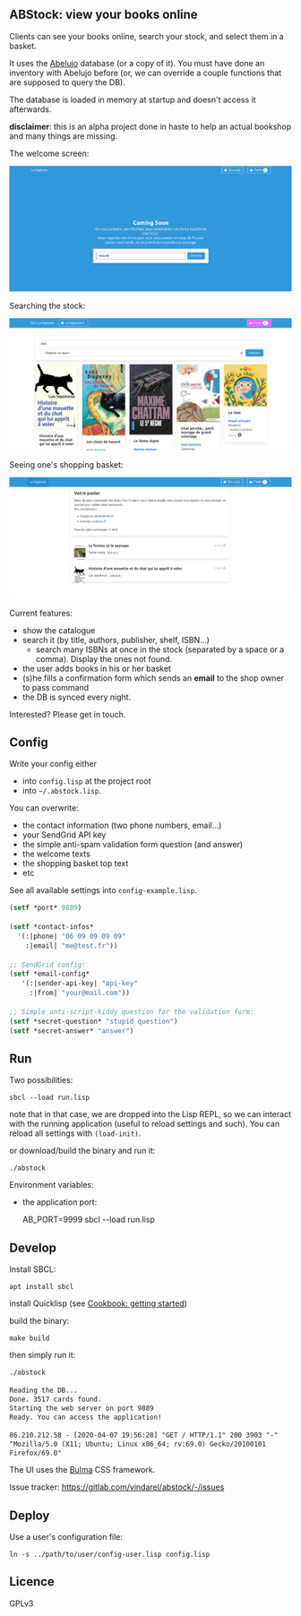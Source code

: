 ## ABStock: view your books online

Clients can see your books online, search your stock, and select them
in a basket.

It uses the [Abelujo](http://abelujo.cc/) database (or a copy of
it). You must have done an inventory with Abelujo before (or, we can
override a couple functions that are supposed to query the DB).

The database is loaded in memory at startup and doesn't access it
afterwards.

**disclaimer**: this is an alpha project done in haste to help an
actual bookshop and many things are missing.

The welcome screen:

![](welcome.png)

Searching the stock:

![welcome screen](search.png "welcome screen")

Seeing one's shopping basket:

![](basket.png)

Current features:

- show the catalogue
- search it (by title, authors, publisher, shelf, ISBN…)
  - search many ISBNs at once in the stock (separated by a space or a comma). Display the ones not found.
- the user adds books in his or her basket
- (s)he fills a confirmation form which sends an **email** to the shop owner to pass command
- the DB is synced every night.

Interested? Please get in touch.


## Config

Write your config either
* into `config.lisp` at the project root
* into `~/.abstock.lisp`.

You can overwrite:

- the contact information (two phone numbers, email…)
- your SendGrid API key
- the simple anti-spam validation form question (and answer)
- the welcome texts
- the shopping basket top text
- etc

See all available settings into `config-example.lisp`.


~~~lisp
(setf *port* 9889)

(setf *contact-infos*
  '(:|phone| "06 09 09 09 09"
    :|email| "me@test.fr"))

;; SendGrid config:
(setf *email-config*
   '(:|sender-api-key| "api-key"
     :|from| "your@mail.com"))

;; Simple anti-script-kiddy question for the validation form:
(setf *secret-question* "stupid question")
(setf *secret-answer* "answer")
~~~

## Run

Two possibilities:

    sbcl --load run.lisp

note that in that case, we are dropped into the Lisp REPL, so we can
interact with the running application (useful to reload settings and
such). You can reload all settings with `(load-init)`.

or download/build the binary and run it:

    ./abstock


Environment variables:

* the application port:

    AB_PORT=9999 sbcl --load run.lisp

## Develop

Install SBCL:

    apt install sbcl

install Quicklisp (see [Cookbook: getting started](https://lispcookbook.github.io/cl-cookbook/getting-started.html))

build the binary:

    make build

then simply run it:

```
./abstock

Reading the DB...
Done. 3517 cards found.
Starting the web server on port 9889
Ready. You can access the application!

86.210.212.58 - [2020-04-07 19:56:28] "GET / HTTP/1.1" 200 3903 "-" "Mozilla/5.0 (X11; Ubuntu; Linux x86_64; rv:69.0) Gecko/20100101 Firefox/69.0"
```

The UI uses the [Bulma](https://bulma.io) CSS framework.

Issue tracker: https://gitlab.com/vindarel/abstock/-/issues

## Deploy

Use a user's configuration file:

    ln -s ../path/to/user/config-user.lisp config.lisp

## Licence

GPLv3
